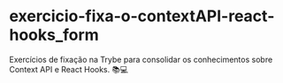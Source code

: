 # exercicio-fixa-o-contextAPI-react-hooks_form
Exercícios de fixação na Trybe para consolidar os conhecimentos sobre Context API e React Hooks.  📚💻
